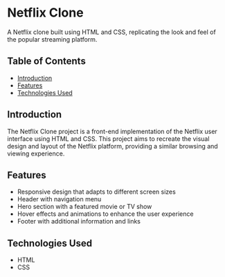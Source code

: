 # Netflix Clone  

A Netflix clone built using HTML and CSS, replicating the look and feel of the popular streaming platform.  

## Table of Contents  
- [Introduction](#introduction)  
- [Features](#features)  
- [Technologies Used](#technologies-used)  
## Introduction  
The Netflix Clone project is a front-end implementation of the Netflix user interface using HTML and CSS. This project aims to recreate the visual design and layout of the Netflix platform, providing a similar browsing and viewing experience.  

## Features  
- Responsive design that adapts to different screen sizes  
- Header with navigation menu  
- Hero section with a featured movie or TV show   
- Hover effects and animations to enhance the user experience  
- Footer with additional information and links  

## Technologies Used  
- HTML  
- CSS  

